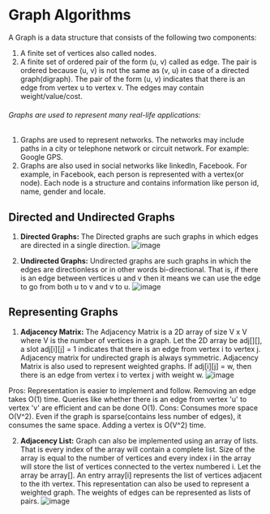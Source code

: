 # Graph Algorithms

A Graph is a data structure that consists of the following two components:
1. A finite set of vertices also called nodes.
2. A finite set of ordered pair of the form (u, v) called as edge. The pair is ordered because (u, v) is not the same as (v, u) in case of a directed graph(digraph). The pair of the form (u, v) indicates that there is an edge from vertex u to vertex v. The edges may contain weight/value/cost.

###### Graphs are used to represent many real-life applications:
1. Graphs are used to represent networks. The networks may include paths in a city or telephone network or circuit network. For example: Google GPS.
2. Graphs are also used in social networks like linkedIn, Facebook. For example, in Facebook, each person is represented with a vertex(or node). Each node is a structure and contains information like person id, name, gender and locale.

## Directed and Undirected Graphs
1. **Directed Graphs:** The Directed graphs are such graphs in which edges are directed in a single direction.
![image](https://user-images.githubusercontent.com/81489001/126601670-313b87b7-3a96-456b-a399-b41037714524.png)

2. **Undirected Graphs:** Undirected graphs are such graphs in which the edges are directionless or in other words bi-directional. That is, if there is an edge between vertices u and v then it means we can use the edge to go from both u to v and v to u.
![image](https://user-images.githubusercontent.com/81489001/126601735-102bc5a4-39f7-4b76-b11b-5d31b1a1d4fe.png)

## Representing Graphs
1. **Adjacency Matrix:** The Adjacency Matrix is a 2D array of size V x V where V is the number of vertices in a graph. Let the 2D array be adj[][], a slot adj[i][j] = 1 indicates that there is an edge from vertex i to vertex j. Adjacency matrix for undirected graph is always symmetric. Adjacency Matrix is also used to represent weighted graphs. If adj[i][j] = w, then there is an edge from vertex i to vertex j with weight w.
![image](https://user-images.githubusercontent.com/81489001/126602077-807b446e-ad4c-40c7-a299-6fc41965bbb6.png)

Pros: Representation is easier to implement and follow. Removing an edge takes O(1) time. Queries like whether there is an edge from vertex 'u' to vertex 'v' are efficient and can be done O(1).
Cons: Consumes more space O(V^2). Even if the graph is sparse(contains less number of edges), it consumes the same space. Adding a vertex is O(V^2) time.

2. **Adjacency List:** Graph can also be implemented using an array of lists. That is every index of the array will contain a complete list. Size of the array is equal to the number of vertices and every index i in the array will store the list of vertices connected to the vertex numbered i. Let the array be array[]. An entry array[i] represents the list of vertices adjacent to the ith vertex. This representation can also be used to represent a weighted graph. The weights of edges can be represented as lists of pairs.
![image](https://user-images.githubusercontent.com/81489001/126602327-ed7a6cd2-0176-4fdc-86de-d675bc2448a9.png)
